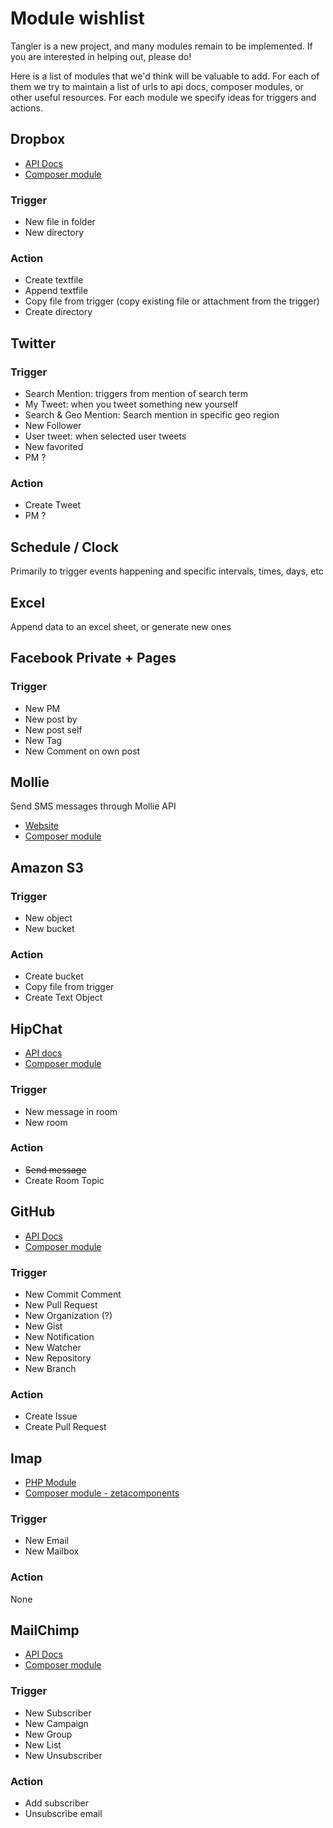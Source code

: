# Module wishlist

Tangler is a new project, and many modules remain to be implemented.
If you are interested in helping out, please do!

Here is a list of modules that we'd think will be valuable to add.
For each of them we try to maintain a list of urls to api docs, composer modules, or other useful resources.
For each module we specify ideas for triggers and actions.

## Dropbox

* [API Docs](https://www.dropbox.com/developers/core/docs)
* [Composer module](https://github.com/dropbox/dropbox-sdk-php)

### Trigger
- New file in folder
- New directory

### Action
- Create textfile
- Append textfile
- Copy file from trigger (copy existing file or attachment from the trigger)
- Create directory

## Twitter

### Trigger

- Search Mention: triggers from mention of search term
- My Tweet: when you tweet something new yourself
- Search & Geo Mention: Search mention in specific geo region
- New Follower 
- User tweet: when selected user tweets
- New favorited
- PM ?

### Action

- Create Tweet
- PM ?

## Schedule / Clock

Primarily to trigger events happening and specific intervals, times, days, etc

## Excel

Append data to an excel sheet, or generate new ones

## Facebook Private + Pages

### Trigger

- New PM
- New post by
- New post self
- New Tag
- New Comment on own post

## Mollie 

Send SMS messages through Mollie API

* [Website](http://www.mollie.nl)
* [Composer module](https://packagist.org/packages/linkorb/mollie-sms-php)

## Amazon S3

### Trigger
- New object
- New bucket

### Action
- Create bucket
- Copy file from trigger
- Create Text Object

## HipChat

* [API docs](https://www.hipchat.com/docs/api)
* [Composer module](https://github.com/hipchat/hipchat-php)

### Trigger

- New message in room
- New room

### Action

- ~~Send message~~
- Create Room Topic

## GitHub

* [API Docs](http://developer.github.com/v3/)
* [Composer module](https://github.com/KnpLabs/php-github-api)

### Trigger

- New Commit Comment
- New Pull Request
- New Organization (?)
- New Gist
- New Notification
- New Watcher
- New Repository
- New Branch

### Action

- Create Issue
- Create Pull Request

## Imap

* [PHP Module](http://nl1.php.net/manual/en/book.imap.php)
* [Composer module - zetacomponents](https://github.com/zetacomponents/Mail)


### Trigger

- New Email
- New Mailbox

### Action

None

## MailChimp

* [API Docs](http://apidocs.mailchimp.com/api/2.0/)
* [Composer module](https://bitbucket.org/mailchimp/mailchimp-api-php)

### Trigger

- New Subscriber
- New Campaign
- New Group
- New List
- New Unsubscriber

### Action

- Add subscriber
- Unsubscribe email

